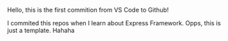 Hello, this is the first commition from VS Code to Github!

I commited this repos when I learn about Express Framework. Opps, this is just a template. Hahaha
